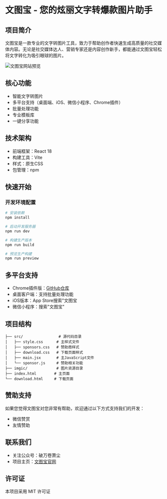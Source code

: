 # 文图宝 - 您的炫丽文字转爆款图片助手

## 项目简介
文图宝是一款专业的文字转图片工具，致力于帮助创作者快速生成高质量的社交媒体内容。无论是社交媒体达人、营销专家还是内容创作新手，都能通过文图宝轻松将文字转化为吸引眼球的图片。

![文图宝网站预览](./imgic/文图宝网站预览.png)

## 核心功能
- 智能文字转图片
- 多平台支持（桌面端、iOS、微信小程序、Chrome插件）
- 批量处理功能
- 专业模板库
- 一键分享功能

## 技术架构
- 前端框架：React 18
- 构建工具：Vite
- 样式：原生CSS
- 包管理：npm

## 快速开始

### 开发环境配置
```bash
# 安装依赖
npm install

# 启动开发服务器
npm run dev

# 构建生产版本
npm run build

# 预览生产构建
npm run preview
```

## 多平台支持
- Chrome插件版：[GitHub仓库](https://github.com/xiaoweiruby/Wen-Tu-Bao-V1.6)
- 桌面客户端：支持批量处理功能
- iOS版本：App Store搜索"文图宝
- 微信小程序：搜索"文图宝"

## 项目结构
```
├── src/                # 源代码目录
│   ├── style.css      # 主样式文件
│   ├── sponsors.css   # 赞助商样式
│   ├── download.css   # 下载页面样式
│   ├── main.jsx       # 主JavaScript文件
│   └── sponsor.js     # 赞助相关功能
├── imgic/             # 图片资源目录
├── index.html        # 主页面
└── download.html     # 下载页面
```

## 赞助支持
如果您觉得文图宝对您非常有帮助，欢迎通过以下方式支持我们的开发：
- 微信赞赏
- 友情赞助

## 联系我们
- 关注公众号：破万卷萧尘
- 项目主页：[文图宝官网](https://wen-to-bao-web-9cby.vercel.app/)

## 许可证
本项目采用 MIT 许可证
